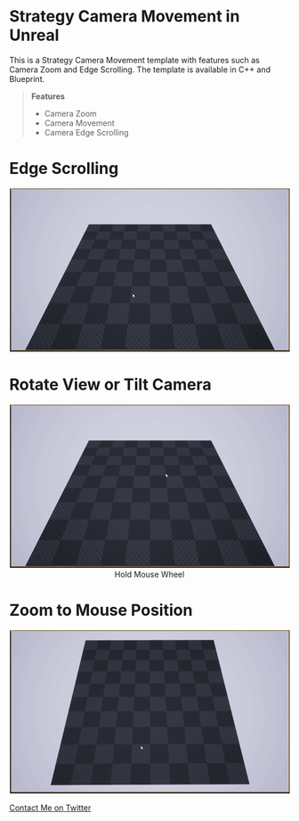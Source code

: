 # Strategy Camera Movement in Unreal

This is a Strategy Camera Movement template with features such as Camera Zoom and Edge Scrolling.  The template is available in C++ and Blueprint.

> **Features**
> - Camera Zoom
> - Camera Movement
> - Camera Edge Scrolling

 <h1>Edge Scrolling</h1>
<p align="center">
  <img src="images/EdgeScrollingDemo.gif"/>
</p>


 <h1>Rotate View or Tilt Camera</h1>
<p align="center">
  <img src="images/CameraRotation-Demo.gif"/><br>
  <caption>Hold Mouse Wheel</caption>
</p>

 <h1>Zoom to Mouse Position</h1>
<p align="center">
  <img src="images/ZoomToMousePosition-Demo.gif"/>
</p>


[Contact Me on Twitter](https://twitter.com/amiransari09 "Twitter")
